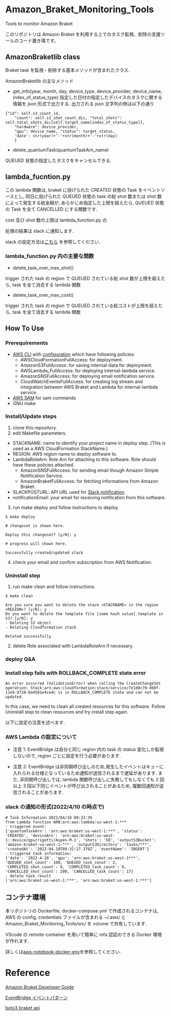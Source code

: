 # Amazon_Braket_Monitoring_Tools

Tools to monitor Amazon Braket

このリポジトリは Amazon Braket を利用する上でのタスク監視、削除の支援ツールのコード置き場です。

## AmazonBraketlib class

Braket task を監視・削除する基本メソッドが含まれたクラス.

AmazonBraketlib の主なメソッド

- get_info(year, month, day, device_type, device_provider, device_name, index_of_status_type)
  指定した日付の指定したデバイスのタスクに関する情報を json 形式で出力する.
  出力される json 文字列の例は以下の通り

```
{"id": self.s3_count_id,
    "count": self.s3_shot_count_dic, "total_shots": self.total_shots_dic[self.target_name[index_of_status_type]],
    "hardware": device_provider,
    "qpu": device_name, "status": target_status,
    'date': str(year)+'-'+str(month)+'-'+str(day)
    }
```

- delete_quantumTask(quantumTaskArn_name)

QUEUED 状態の指定したタスクをキャンセルできる.

## lambda_fucntion.py

この lambda 関数は, braket に投げられた CREATED 状態の Task をイベントソースとし, 同日に投げられた QUEUED 状態の task の総 shot 数または shot 数によって発生する総金額が, あらかじめ指定した上限を超えたら, QUEUED 状態の Task を全て CANCELLED にする関数です.

cost 及び shot 数の上限は lambda_function.py の

処理の結果は slack に通知します.

slack の設定方法は[こちら](https://www.takapy.work/entry/2019/02/20/140751)
を参照してください.

### lambda_function.py 内の主要な関数

- delete_task_over_max_shot()

trigger された task の region で QUEUED されている総 shot 数が上限を超えたら, task を全て消去する lambda 関数

- delete_task_over_max_cost()

trigger された task の region で QUEUED されている総コストが上限を超えたら, task を全て消去する lambda 関数

## How To Use

### Prerequirements

- [AWS CLI](https://docs.aws.amazon.com/cli/latest/userguide/getting-started-install.html) with [configuration](https://docs.aws.amazon.com/cli/latest/userguide/cli-configure-quickstart.html) which have following policies:
  - AWSCloudFormationFullAccess: for deployment.
  - AmazonS3FullAccess: for saving internal-data for deployment.
  - AWSLambda_FullAccess: for deploying internal-lambda service.
  - AmazonSNSFullAccess: for deploying email notification service.
  - CloudWatchEventsFullAccess: for creating log stream and integration between AWS Braket and Lambda for internal-lambda service.
- [AWS SAM](https://pypi.org/project/aws-sam-cli/) for sam commands
- GNU make

### Install/Update steps

1. clone this repository.
2. edit Makefile parameters.

- STACKNAME: name to identify your project name in deploy step. (This is used as a AWS CloudFormation StackName.)
- REGION: AWS region name to deploy software to.
- LambdaRoleArn: Role Arn for attaching to this software. Role should have these policies attached.
  - AmazonSNSFullAccess: for sending email though Amazon Simple Notification Service.
  - AmazonBraketFullAccess: for fetching informations from Amazon Braket.
- SLACKPOSTURL: API URL used for [Slack notification](https://api.slack.com/messaging/webhooks).
- notificationEmail: your email for receiving notification from this software.

3. run make deploy and follow instructions to deploy.

```
$ make deploy

# changeset is shown here.

Deploy this changeset? [y/N]: y

# progress will shown here.

Successfully created/updated stack
```

4. check your email and confirm subscription from AWS Notification.

### Uninstall step

1. run make clean and follow instructions.

```
$ make clean

Are you sure you want to delete the stack <STACKNAME> in the region <REGION>? [y/N]: y
Do you want to delete the template file [some hash value].template in S3? [y/N]: y
- Deleting S3 object
- Deleting Cloudformation stack

Deleted successfully
```

2. delete Role associated with LambdaRoleArn if necessary.

### deploy Q&A

### Install step fails with ROLLBACK_COMPLETE state error

```
An error occurred (ValidationError) when calling the CreateChangeSet operation: Stack:arn:aws:cloudformation:stack/service/7e1d8c70-d60f-11e9-9728-0a4501e4ce4c is in ROLLBACK_COMPLETE state and can not be updated.
```

In this case, we need to clean all created resources for this software.
Follow Uninstall step to clean resources and try install step again.

以下に設定の注意を述べます.

### AWS Lambda の設定について

- 注意 1: EventBridge は自分と同じ region 内の task の status 変化しか監視しないので, region ごとに設定を行う必要があります.

- 注意 2: EventBridge は非同期呼び出しのため,発生したイベントはキューに入れられる仕様となっているため通知が送信されるまで遅延があります. また, 非同期呼び出しでは, lambda 関数呼び出しに失敗してもしなくても 2 回以上 3 回以下同じイベントが呼び出されることがあるため, 複数回通知が送信されることがあります.

### slack の通知の形式(2022/4/10 の時点で)

```
# Task Information 2022/04/10 09:32:39
from Lambda function ARN:arn:aws:lambda:us-west-1:***
- triggered event:
{'quantumTaskArn': 'arn:aws:braket:us-west-1:***', 'status': 'CREATED', 'deviceArn': 'arn:aws:braket:us-west-1::device/qpu/rigetti/Aspen-M-1', 'shots': '50', 'outputS3Bucket': 'amazon-braket-us-west-1-***', 'outputS3Directory': 'tasks/***', 'createdAt': '2022-04-10T09:32:27.370Z', 'eventName': 'INSERT'}
- triggered task information:
{'date': '2022-4-10', 'qpu': 'arn:aws:braket:us-west-1***', 'QUEUED_shot_count': 100, 'QUEUED_task_conut': 2, 'COMPLETED_shot_count': 0, 'COMPLETED_task_count': 0, 'CANCELLED_shot_count': 290, 'CANCELLED_task_count': 17}
- delete task result
['arn:aws:braket:us-west-1:***', 'arn:aws:braket:us-west-1:***']
```

## コンテナ環境

本リポジトリの Dockerfile, docker-compose.yml で作成されるコンテナは, AWS の config, credentials ファイルが含まれる ~/.aws/ と Amazon_Braket_Monitoring_Tools/src/ を volume で共有しています.

VScode の remote-container を用いて簡単に mfa 認証のできる Docker 環境が作れます.

詳しくは[aws-notebook-docker-env](https://github.com/speed1313/aws-notebook-docker-env)を参照してください.

# Reference

[Amazon Braket Developer Guide](https://docs.aws.amazon.com/ja_jp/braket/latest/developerguide/what-is-braket.html)

[EventBridge イベントパターン](https://docs.aws.amazon.com/ja_jp/eventbridge/latest/userguide/eb-event-patterns.html)

[boto3 braket api](https://boto3.amazonaws.com/v1/documentation/api/latest/reference/services/braket.html)
